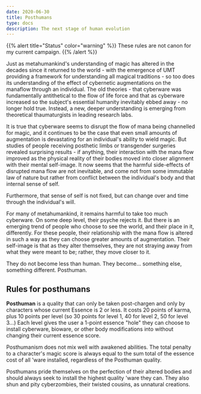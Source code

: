```yaml
---
date: 2020-06-30
title: Posthumans
type: docs
description: The next stage of human evolution
---
```

{{% alert title="Status" color="warning" %}}
These rules are not canon for my current campaign.
{{% /alert %}}

Just as metahumankind's understanding of magic has altered in the decades since it returned to the world - with the emergence of UMT providing a framework for understanding all magical traditions - so too does its understanding of the effect of cybernetic augmentations on the manaflow through an individual. The old theories - that cyberware was fundamentally antithetical to the flow of life force and that as cyberware increased so the subject's essential humanity inevitably ebbed away - no longer hold true. Instead, a new, deeper understanding is emerging from theoretical thaumaturgists in leading research labs.

It is true that cyberware seems to disrupt the flow of mana being channelled for magic, and it continues to be the case that even small amounts of augmentation is devastating for an individual's ability to wield magic. But studies of people receiving posthetic limbs or transgender surgeries revealed surprising results - if anything, their interaction with the mana flow improved as the physical reality of their bodies moved into closer alignment with their mental self-image. It now seems that the harmful side-effects of disrupted mana flow are not inevitable, and come not from some immutable law of nature but rather from conflict between the individual's body and that internal sense of self.

Furthermore, that sense of self is not fixed, but can change over and time through the individual's will.

For many of metahumankind, it remains harmful to take too much cyberware. On some deep level, their psyche rejects it. But there is an emerging trend of people who choose to see the world, and their place in it, differently. For these people, their relationship with the mana flow is altered in such a way as they can choose greater amounts of augmentation. Their self-image is that as they alter themselves, they are not straying away from what they were meant to be; rather, they move closer to it.

They do not become less than human. They become... something else, something different. Posthuman.

## Rules for posthumans

**Posthuman** is a quality that can only be taken post-chargen and only by characters whose current Essence is 2 or less. It costs 20 points of karma, plus 10 points per level (so 30 points for level 1, 40 for level 2, 50 for level 3...) Each level gives the user a 1-point essence "hole" they can choose to install cyberware, bioware, or other body modifications into without changing their current essence score.

Posthumanism does not mix well with awakened abilities. The total penalty to a character's magic score is always equal to the sum total of the essence cost of all 'ware installed, regardless of the Posthuman quality.

Posthumans pride themselves on the perfection of their altered bodies and should always seek to install the highest quality 'ware they can. They also shun and pity cyberzombies, their twisted cousins, as unnatural creations.